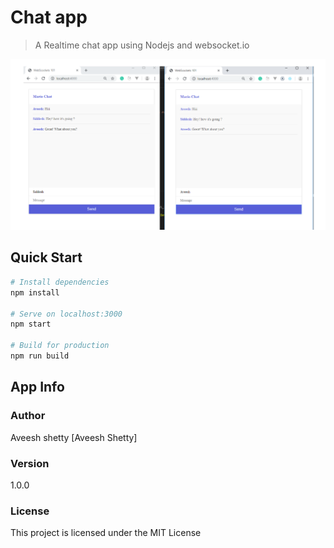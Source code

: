# Chat app
> A Realtime chat app using Nodejs and websocket.io

![image](chat.png)

## Quick Start

```bash
# Install dependencies
npm install

# Serve on localhost:3000
npm start

# Build for production
npm run build
```

## App Info

### Author

Aveesh shetty
[Aveesh Shetty]

### Version

1.0.0

### License

This project is licensed under the MIT License

